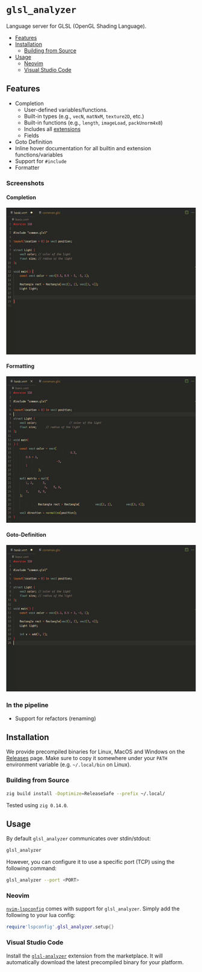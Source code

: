 
# `glsl_analyzer`

Language server for GLSL (OpenGL Shading Language).

- [Features](#features)
- [Installation](#installation)
    - [Building from Source](#building-from-source)
- [Usage](#usage)
    - [Neovim](#neovim)
    - [Visual Studio Code](#visual-studio-code)


## Features

- Completion 
    - User-defined variables/functions.
    - Built-in types (e.g., `vecN`, `matNxM`, `texture2D`, etc.)
    - Built-in functions (e.g., `length`, `imageLoad`, `packUnorm4x8`)
    - Includes all [extensions](https://github.com/KhronosGroup/GLSL#extension-specifications-in-this-repository)
    - Fields
- Goto Definition
- Inline hover documentation for all builtin and extension functions/variables
- Support for `#include`
- Formatter


### Screenshots

#### Completion
![completion](https://github.com/nolanderc/glsl_analyzer-vscode/blob/main/screenshots/completion.gif)

#### Formatting
![formatting](https://github.com/nolanderc/glsl_analyzer-vscode/blob/main/screenshots/formatting.gif)

#### Goto-Definition
![goto definition](https://github.com/nolanderc/glsl_analyzer-vscode/blob/main/screenshots/goto-definition.gif)


### In the pipeline

- Support for refactors (renaming)


## Installation

We provide precompiled binaries for Linux, MacOS and Windows on the
[Releases](https://github.com/nolanderc/glsl_analyzer/releases) page.
Make sure to copy it somewhere under your `PATH` environment variable (e.g.
`~/.local/bin` on Linux).


### Building from Source


```sh
zig build install -Doptimize=ReleaseSafe --prefix ~/.local/
```

Tested using `zig 0.14.0`.


## Usage

By default `glsl_analyzer` communicates over stdin/stdout:

```sh
glsl_analyzer
```

However, you can configure it to use a specific port (TCP) using the following command:

```sh
glsl_analyzer --port <PORT>
```

### Neovim

[`nvim-lspconfig`](https://github.com/neovim/nvim-lspconfig) comes with support for `glsl_analyzer`. Simply add the following to your lua config:

```lua
require'lspconfig'.glsl_analyzer.setup{}
```

### Visual Studio Code

Install the
[`glsl-analyzer`](https://marketplace.visualstudio.com/items?itemName=nolanderc.glsl-analyzer)
extension from the marketplace. It will automatically download the latest precompiled binary for your platform.
